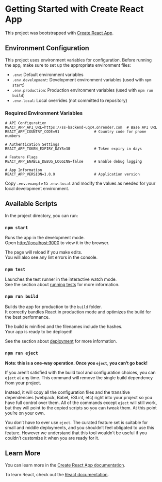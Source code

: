 # Getting Started with Create React App

This project was bootstrapped with [Create React App](https://github.com/facebook/create-react-app).

## Environment Configuration

This project uses environment variables for configuration. Before running the app, make sure to set up the appropriate environment files:

- `.env`: Default environment variables
- `.env.development`: Development environment variables (used with `npm start`)
- `.env.production`: Production environment variables (used with `npm run build`)
- `.env.local`: Local overrides (not committed to repository)

### Required Environment Variables

```
# API Configuration
REACT_APP_API_URL=https://ss-backend-uqx4.onrender.com  # Base API URL
REACT_APP_COUNTRY_CODE=91                # Country code for phone numbers

# Authentication Settings
REACT_APP_TOKEN_EXPIRY_DAYS=30           # Token expiry in days

# Feature Flags
REACT_APP_ENABLE_DEBUG_LOGGING=false     # Enable debug logging

# App Information
REACT_APP_VERSION=1.0.0                  # Application version
```

Copy `.env.example` to `.env.local` and modify the values as needed for your local development environment.

## Available Scripts

In the project directory, you can run:

### `npm start`

Runs the app in the development mode.\
Open [http://localhost:3000](http://localhost:3000) to view it in the browser.

The page will reload if you make edits.\
You will also see any lint errors in the console.

### `npm test`

Launches the test runner in the interactive watch mode.\
See the section about [running tests](https://facebook.github.io/create-react-app/docs/running-tests) for more information.

### `npm run build`

Builds the app for production to the `build` folder.\
It correctly bundles React in production mode and optimizes the build for the best performance.

The build is minified and the filenames include the hashes.\
Your app is ready to be deployed!

See the section about [deployment](https://facebook.github.io/create-react-app/docs/deployment) for more information.

### `npm run eject`

**Note: this is a one-way operation. Once you `eject`, you can’t go back!**

If you aren’t satisfied with the build tool and configuration choices, you can `eject` at any time. This command will remove the single build dependency from your project.

Instead, it will copy all the configuration files and the transitive dependencies (webpack, Babel, ESLint, etc) right into your project so you have full control over them. All of the commands except `eject` will still work, but they will point to the copied scripts so you can tweak them. At this point you’re on your own.

You don’t have to ever use `eject`. The curated feature set is suitable for small and middle deployments, and you shouldn’t feel obligated to use this feature. However we understand that this tool wouldn’t be useful if you couldn’t customize it when you are ready for it.

## Learn More

You can learn more in the [Create React App documentation](https://facebook.github.io/create-react-app/docs/getting-started).

To learn React, check out the [React documentation](https://reactjs.org/).

